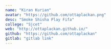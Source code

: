 ```yaml
---
name: "Kiran Kurian"
avatar: "https://github.com/ottaplackan.png"
desc: "Smoke Shisha Play Fifa"
college: "Sjcet"
web: "http://ottaplackan.github.io/"
github: "https://github.com/ottaplackan"
gitlab: "gitlab link"
---
```


